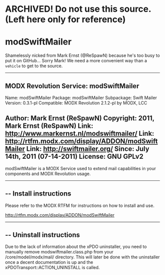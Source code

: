 # ARCHIVED! Do not use this source. (Left here only for reference)

# modSwiftMailer
Shamelessly nicked from Mark Ernst (@ReSpawN) because he's too busy to put it on GitHub... 
Sorry Mark! We need a more convenient way than a `vehicle` to get to the source.

--------------------
MODX Revolution Service: modSwiftMailer
--------------------
Name: modSwiftMailer
Package: modSwiftMailer
Subpackage: Swift Mailer
Version: 0.3.1-pl
Compatible: MODX Revolution 2.1.2-pl by MODX, LCC

Author: Mark Ernst (ReSpawN)
Copyright: 2011, Mark Ernst (ReSpawN)
Link: http://www.markernst.nl/modswiftmailer/
Link: http://rtfm.modx.com/display/ADDON/modSwiftMailer
Link: http://swiftmailer.org/
Since: July 14th, 2011 (07-14-2011)
License: GNU GPLv2
--------------------

modSwiftMailer is a MODX Service used to extend mail capabilities in your components and MODX Revolution usage.

--------------------------
-- Install instructions
--------------------------
Please refer to the MODX RTFM for instructions on how to install and use.

http://rtfm.modx.com/display/ADDON/modSwiftMailer

--------------------------
-- Uninstall instructions
--------------------------
Due to the lack of information about the xPDO uninstaller, you need to manually remove modswiftmailer.class.php from
your /core/model/modx/mail/ directory. This will later be done with the uninstaller once a decent documentation is up
and the xPDOTransport::ACTION_UNINSTALL is called.
